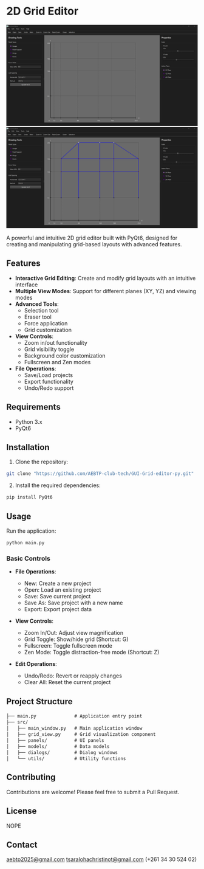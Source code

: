 # 2D Grid Editor

![Overview](overview.png)
![Overview 2](overview2.png)

A powerful and intuitive 2D grid editor built with PyQt6, designed for creating and manipulating grid-based layouts with advanced features.

## Features

- **Interactive Grid Editing**: Create and modify grid layouts with an intuitive interface
- **Multiple View Modes**: Support for different planes (XY, YZ) and viewing modes
- **Advanced Tools**:
  - Selection tool
  - Eraser tool
  - Force application
  - Grid customization
- **View Controls**:
  - Zoom in/out functionality
  - Grid visibility toggle
  - Background color customization
  - Fullscreen and Zen modes
- **File Operations**:
  - Save/Load projects
  - Export functionality
  - Undo/Redo support

## Requirements

- Python 3.x
- PyQt6

## Installation

1. Clone the repository:
```bash
git clone "https://github.com/AEBTP-club-tech/GUI-Grid-editor-py.git"
```

2. Install the required dependencies:
```bash
pip install PyQt6
```

## Usage

Run the application:
```bash
python main.py
```

### Basic Controls

- **File Operations**:
  - New: Create a new project
  - Open: Load an existing project
  - Save: Save current project
  - Save As: Save project with a new name
  - Export: Export project data

- **View Controls**:
  - Zoom In/Out: Adjust view magnification
  - Grid Toggle: Show/hide grid (Shortcut: G)
  - Fullscreen: Toggle fullscreen mode
  - Zen Mode: Toggle distraction-free mode (Shortcut: Z)

- **Edit Operations**:
  - Undo/Redo: Revert or reapply changes
  - Clear All: Reset the current project

## Project Structure

```
├── main.py              # Application entry point
├── src/
│   ├── main_window.py   # Main application window
│   ├── grid_view.py     # Grid visualization component
│   ├── panels/          # UI panels
│   ├── models/          # Data models
│   ├── dialogs/         # Dialog windows
│   └── utils/           # Utility functions
```

## Contributing

Contributions are welcome! Please feel free to submit a Pull Request.

## License

NOPE

## Contact

aebtp2025@gmail.com
tsaralohachristinot@gmail.com (+261 34 30 524 02) 
